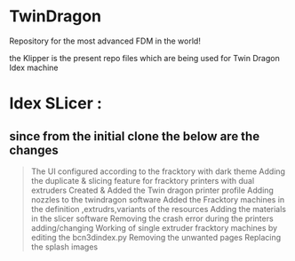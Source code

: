 # TwinDragon
Repository for the most advanced FDM in the world!

the Klipper is the present repo files which are being used for Twin Dragon Idex machine 

# Idex SLicer :

## since from the initial clone the below are the changes 

> The UI configured according to the fracktory with dark theme
> Adding the duplicate & slicing feature for fracktory printers with dual extruders
> Created & Added the Twin dragon printer profile 
> Adding nozzles to the twindragon software
> Added the Fracktory machines in the definition ,extrudrs,variants of the resources
> Adding the materials in the slicer software
> Removing the crash error during the printers adding/changing
> Working of single extruder fracktory machines by editing the bcn3dindex.py
> Removing the unwanted pages
> Replacing the splash images
